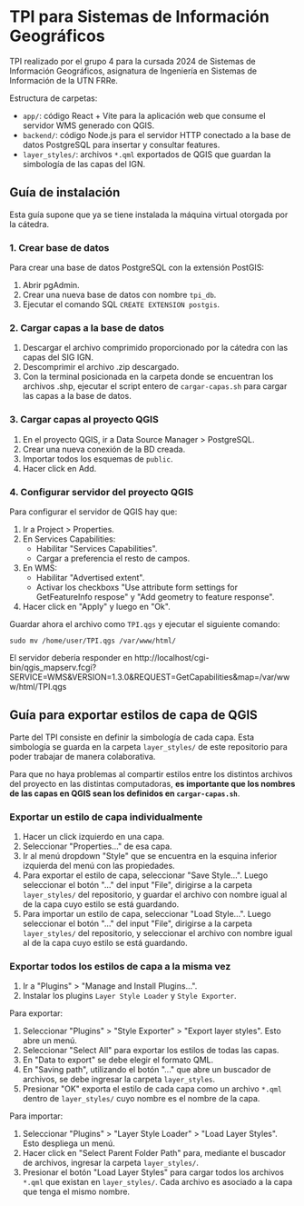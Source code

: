 # TPI para Sistemas de Información Geográficos

TPI realizado por el grupo 4 para la cursada 2024 de Sistemas de Información Geográficos, asignatura de Ingeniería en Sistemas de Información de la UTN FRRe.

Estructura de carpetas:

- `app/`: código React + Vite para la aplicación web que consume el servidor WMS generado con QGIS.
- `backend/`: código Node.js para el servidor HTTP conectado a la base de datos PostgreSQL para insertar y consultar features.
- `layer_styles/`: archivos `*.qml` exportados de QGIS que guardan la simbología de las capas del IGN.

## Guía de instalación

Esta guía supone que ya se tiene instalada la máquina virtual otorgada por la cátedra.

### 1. Crear base de datos

Para crear una base de datos PostgreSQL con la extensión PostGIS:

1. Abrir pgAdmin.
2. Crear una nueva base de datos con nombre `tpi_db`.
3. Ejecutar el comando SQL `CREATE EXTENSION postgis`.

### 2. Cargar capas a la base de datos

1. Descargar el archivo comprimido proporcionado por la cátedra con las capas del SIG IGN.
2. Descomprimir el archivo .zip descargado.
3. Con la terminal posicionada en la carpeta donde se encuentran los archivos .shp, ejecutar el script entero de `cargar-capas.sh` para cargar las capas a la base de datos.

### 3. Cargar capas al proyecto QGIS

1. En el proyecto QGIS, ir a Data Source Manager > PostgreSQL.
2. Crear una nueva conexión de la BD creada.
3. Importar todos los esquemas de `public`.
4. Hacer click en Add.

### 4. Configurar servidor del proyecto QGIS

Para configurar el servidor de QGIS hay que:

1. Ir a Project > Properties.
2. En Services Capabilities:
   - Habilitar "Services Capabilities".
   - Cargar a preferencia el resto de campos.
3. En WMS:
   - Habilitar "Advertised extent".
   - Activar los checkboxs "Use attribute form settings for GetFeatureInfo respose" y "Add geometry to feature response".
4. Hacer click en "Apply" y luego en "Ok".

Guardar ahora el archivo como `TPI.qgs` y ejecutar el siguiente comando:

```
sudo mv /home/user/TPI.qgs /var/www/html/
```

El servidor debería responder en http://localhost/cgi-bin/qgis_mapserv.fcgi?SERVICE=WMS&VERSION=1.3.0&REQUEST=GetCapabilities&map=/var/www/html/TPI.qgs

## Guía para exportar estilos de capa de QGIS

Parte del TPI consiste en definir la simbología de cada capa. Esta simbología se guarda en la carpeta `layer_styles/` de este repositorio para poder trabajar de manera colaborativa.

Para que no haya problemas al compartir estilos entre los distintos archivos del proyecto en las distintas computadoras, **es importante que los nombres de las capas en QGIS sean los definidos en `cargar-capas.sh`**.

### Exportar un estilo de capa individualmente

1. Hacer un click izquierdo en una capa.
2. Seleccionar "Properties..." de esa capa.
3. Ir al menú dropdown "Style" que se encuentra en la esquina inferior izquierda del menú con las propiedades.
4. Para exportar el estilo de capa, seleccionar "Save Style...". Luego seleccionar el botón "..." del input "File", dirigirse a la carpeta `layer_styles/` del repositorio, y guardar el archivo con nombre igual al de la capa cuyo estilo se está guardando.
5. Para importar un estilo de capa, seleccionar "Load Style...". Luego seleccionar el botón "..." del input "File", dirigirse a la carpeta `layer_styles/` del repositorio, y seleccionar el archivo con nombre igual al de la capa cuyo estilo se está guardando.

### Exportar todos los estilos de capa a la misma vez

1. Ir a "Plugins" > "Manage and Install Plugins...".
2. Instalar los plugins `Layer Style Loader` y `Style Exporter`.

Para exportar:

1. Seleccionar "Plugins" > "Style Exporter" > "Export layer styles". Esto abre un menú.
2. Seleccionar "Select All" para exportar los estilos de todas las capas.
3. En "Data to export" se debe elegir el formato QML.
4. En "Saving path", utilizando el botón "..." que abre un buscador de archivos, se debe ingresar la carpeta `layer_styles`.
5. Presionar "OK" exporta el estilo de cada capa como un archivo `*.qml` dentro de `layer_styles/` cuyo nombre es el nombre de la capa.

Para importar:

1. Seleccionar "Plugins" > "Layer Style Loader" > "Load Layer Styles". Esto despliega un menú.
2. Hacer click en "Select Parent Folder Path" para, mediante el buscador de archivos, ingresar la carpeta `layer_styles/`.
3. Presionar el botón "Load Layer Styles" para cargar todos los archivos `*.qml` que existan en `layer_styles/`. Cada archivo es asociado a la capa que tenga el mismo nombre.
